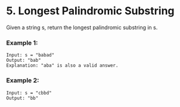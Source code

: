 # 5. Longest Palindromic Substring

Given a string s, return the longest palindromic substring in s.

### Example 1:

```
Input: s = "babad"
Output: "bab"
Explanation: "aba" is also a valid answer.
```

### Example 2:

```
Input: s = "cbbd"
Output: "bb"
```
